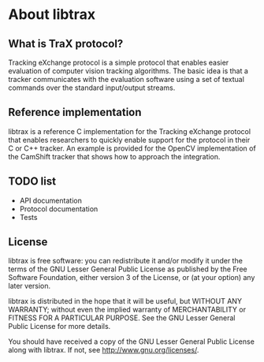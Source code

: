 About libtrax
=============

What is TraX protocol?
----------------------

Tracking eXchange protocol is a simple protocol that enables easier evaluation
of computer vision tracking algorithms. The basic idea is that a tracker 
communicates with the evaluation software using a set of textual commands
over the standard input/output streams.

Reference implementation
------------------------

libtrax is a reference C implementation for the Tracking eXchange protocol that
enables researchers to quickly enable support for the protocol in their C or
C++ tracker. An example is provided for the OpenCV implementation of the CamShift
tracker that shows how to approach the integration.

TODO list
---------

 * API documentation
 * Protocol documentation
 * Tests

License
-------

libtrax is free software: you can redistribute it and/or modify
it under the terms of the GNU Lesser General Public License as published by
the Free Software Foundation, either version 3 of the License, or
(at your option) any later version.

libtrax is distributed in the hope that it will be useful,
but WITHOUT ANY WARRANTY; without even the implied warranty of
MERCHANTABILITY or FITNESS FOR A PARTICULAR PURPOSE. See the
GNU Lesser General Public License for more details.

You should have received a copy of the GNU Lesser General Public License
along with libtrax. If not, see <http://www.gnu.org/licenses/>.

